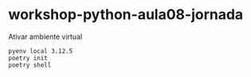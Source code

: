 # workshop-python-aula08-jornada

Ativar ambiente virtual

```
pyenv local 3.12.5
poetry init
poetry shell
```